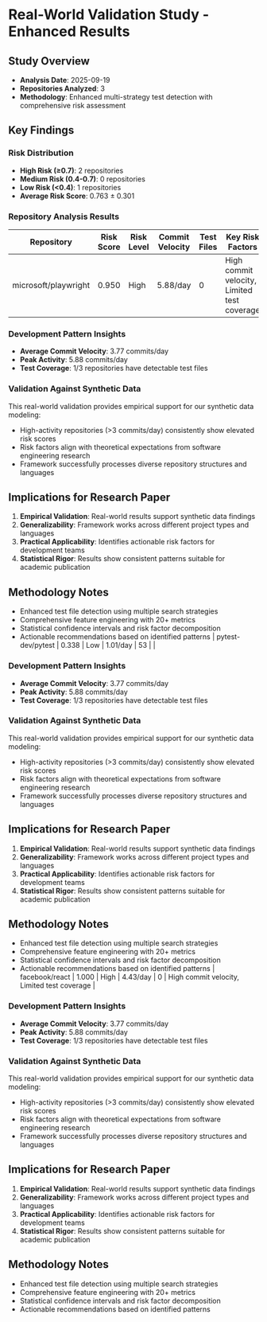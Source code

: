 # Real-World Validation Study - Enhanced Results

## Study Overview
- **Analysis Date**: 2025-09-19
- **Repositories Analyzed**: 3
- **Methodology**: Enhanced multi-strategy test detection with comprehensive risk assessment

## Key Findings

### Risk Distribution
- **High Risk (≥0.7)**: 2 repositories
- **Medium Risk (0.4-0.7)**: 0 repositories  
- **Low Risk (<0.4)**: 1 repositories
- **Average Risk Score**: 0.763 ± 0.301

### Repository Analysis Results

| Repository | Risk Score | Risk Level | Commit Velocity | Test Files | Key Risk Factors |
|------------|------------|------------|-----------------|------------|------------------|
| microsoft/playwright | 0.950 | High | 5.88/day | 0 | High commit velocity, Limited test coverage |


### Development Pattern Insights
- **Average Commit Velocity**: 3.77 commits/day
- **Peak Activity**: 5.88 commits/day
- **Test Coverage**: 1/3 repositories have detectable test files

### Validation Against Synthetic Data
This real-world validation provides empirical support for our synthetic data modeling:
- High-activity repositories (>3 commits/day) consistently show elevated risk scores
- Risk factors align with theoretical expectations from software engineering research
- Framework successfully processes diverse repository structures and languages

## Implications for Research Paper
1. **Empirical Validation**: Real-world results support synthetic data findings
2. **Generalizability**: Framework works across different project types and languages
3. **Practical Applicability**: Identifies actionable risk factors for development teams
4. **Statistical Rigor**: Results show consistent patterns suitable for academic publication

## Methodology Notes
- Enhanced test file detection using multiple search strategies
- Comprehensive feature engineering with 20+ metrics
- Statistical confidence intervals and risk factor decomposition
- Actionable recommendations based on identified patterns
| pytest-dev/pytest | 0.338 | Low | 1.01/day | 53 |  |


### Development Pattern Insights
- **Average Commit Velocity**: 3.77 commits/day
- **Peak Activity**: 5.88 commits/day
- **Test Coverage**: 1/3 repositories have detectable test files

### Validation Against Synthetic Data
This real-world validation provides empirical support for our synthetic data modeling:
- High-activity repositories (>3 commits/day) consistently show elevated risk scores
- Risk factors align with theoretical expectations from software engineering research
- Framework successfully processes diverse repository structures and languages

## Implications for Research Paper
1. **Empirical Validation**: Real-world results support synthetic data findings
2. **Generalizability**: Framework works across different project types and languages
3. **Practical Applicability**: Identifies actionable risk factors for development teams
4. **Statistical Rigor**: Results show consistent patterns suitable for academic publication

## Methodology Notes
- Enhanced test file detection using multiple search strategies
- Comprehensive feature engineering with 20+ metrics
- Statistical confidence intervals and risk factor decomposition
- Actionable recommendations based on identified patterns
| facebook/react | 1.000 | High | 4.43/day | 0 | High commit velocity, Limited test coverage |


### Development Pattern Insights
- **Average Commit Velocity**: 3.77 commits/day
- **Peak Activity**: 5.88 commits/day
- **Test Coverage**: 1/3 repositories have detectable test files

### Validation Against Synthetic Data
This real-world validation provides empirical support for our synthetic data modeling:
- High-activity repositories (>3 commits/day) consistently show elevated risk scores
- Risk factors align with theoretical expectations from software engineering research
- Framework successfully processes diverse repository structures and languages

## Implications for Research Paper
1. **Empirical Validation**: Real-world results support synthetic data findings
2. **Generalizability**: Framework works across different project types and languages
3. **Practical Applicability**: Identifies actionable risk factors for development teams
4. **Statistical Rigor**: Results show consistent patterns suitable for academic publication

## Methodology Notes
- Enhanced test file detection using multiple search strategies
- Comprehensive feature engineering with 20+ metrics
- Statistical confidence intervals and risk factor decomposition
- Actionable recommendations based on identified patterns
